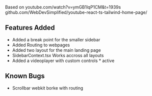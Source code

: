 Based on 
youtube.com/watch?v=ymGB1lqP1CM&t=1939s
github.com/WebDevSimplified/youtube-react-ts-tailwind-home-page/

## Features Added
* Added a break point for the smaller sidebar
* Added Routing to webpages
* Added two layout for the main landing page
* SidebarContext.tsx Works accross all layouts
* Added a videoplayer with custom controls * active

## Known Bugs
* Scrollbar webkit borke with routing